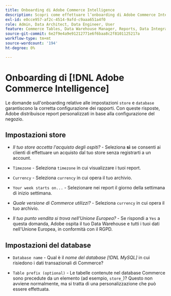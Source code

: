 ```yaml
---
title: Onboarding di Adobe Commerce Intelligence
description: Scopri come effettuare l’onboarding di Adobe Commerce Intelligence.
exl-id: e0cce957-af2c-4514-9afd-c9aaa651a4f0
role: Admin, Data Architect, Data Engineer, User
feature: Commerce Tables, Data Warehouse Manager, Reports, Data Integration
source-git-commit: 6e2f9e4a9e91212771e6f6baa8c2f8101125217a
workflow-type: tm+mt
source-wordcount: '194'
ht-degree: 0%

---
```


# Onboarding di [!DNL Adobe Commerce Intelligence]

Le domande sull&#39;onboarding relative alle impostazioni `store` e `database` garantiscono la corretta configurazione dei rapporti. Con queste risposte, Adobe distribuisce report personalizzati in base alla configurazione del negozio.

## Impostazioni store

- *Il tuo store accetta l&#39;acquisto degli ospiti?* - Seleziona **sì** se consenti ai clienti di effettuare un acquisto dal tuo store senza registrarti a un account.

- `Timezone` - Seleziona `timezone` in cui visualizzare i tuoi report.

- `Currency` - Seleziona `currency` in cui opera il tuo archivio.

- `Your week starts on...` - Selezionare nei report il giorno della settimana di inizio settimana.

- *Quale versione di Commerce utilizzi?* - Seleziona `currency` in cui opera il tuo archivio.

- *Il tuo punto vendita si trova nell&#39;Unione Europea?* - Se rispondi a `Yes` a questa domanda, Adobe ospita il tuo Data Warehouse e tutti i tuoi dati nell&#39;Unione Europea, in conformità con il RGPD.

## Impostazioni del database

- `Database name` - Qual è il *nome del database [!DNL MySQL]* in cui risiedono i dati transazionali di Commerce?

- `Table prefix (optional)` - Le tabelle contenute nel database Commerce sono precedute da un elemento (ad esempio, `store_`)? Questo non avviene normalmente, ma si tratta di una personalizzazione che può essere effettuata.

